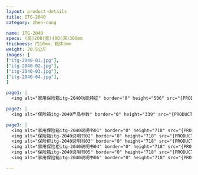 ```yaml
---
layout: product-details
title: ITG-2040
category: zhen-cang

name: ITG-2040
specs: (高)200(宽)400(深)300mm
thickness: 门10mm，箱体3mm
weight: 20.5公斤
images: [
["itg-2040-01.jpg"],
["itg-2040-02.jpg"],
["itg-2040-03.jpg"],
["itg-2040-04.jpg"],
]

page1: |
  <img alt="家用保险箱itg-2040功能特征" border="0" height="506" src="{PRODUCT_IMAGES}itg-2040-gn.jpg" width="538" />

page2: |
  <img alt="保险箱itg-2040产品参数" border="0" height="339" src="{PRODUCT_IMAGES}itg-2040-cpcs.jpg" width="538" />

page3: |
  <img alt="家用保险箱itg-2040说明书01" border="0" height="718" src="{PRODUCT_IMAGES}itg-sm01.jpg" width="538" /><br />
  <img alt="保险箱itg-2040说明书02" border="0" height="718" src="{PRODUCT_IMAGES}itg-sm02.jpg" width="538" /><br />
  <img alt="保险柜itg-2040说明书03" border="0" height="718" src="{PRODUCT_IMAGES}itg-sm03.jpg" width="538" /><br />
  <img alt="家用保险柜itg-2040说明书04" border="0" height="718" src="{PRODUCT_IMAGES}itg-sm04.jpg" width="538" /><br />
  <img alt="保险箱itg-2040说明书05" border="0" height="718" src="{PRODUCT_IMAGES}itg-sm05.jpg" width="538" /><br />
  <img alt="家用保险箱itg-2040说明书06" border="0" height="718" src="{PRODUCT_IMAGES}itg-sm06.jpg" width="538" />

---
```

